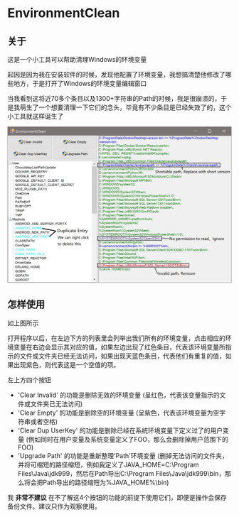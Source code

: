 # EnvironmentClean

## 关于

这是一个小工具可以帮助清理Windows的环境变量

起因是因为我在安装软件的时候，发现他配置了环境变量，我想搞清楚他修改了哪些地方，于是打开了Windows的环境变量编辑窗口

当我看到这将近70多个条目以及1300+字符串的Path的时候，我是很崩溃的，于是我萌生了一个想要清理一下它们的念头，毕竟有不少条目是已经失效了的，这个小工具就这样诞生了

![Preview](preview.jpg)



## 怎样使用

如上图所示

打开程序以后，在左边下方的列表里会列举出我们所有的环境变量，点击相应的环境变量在右边会显示其对应的值，如果左边出现了红色条目，代表该环境变量所指示的文件或文件夹已经无法访问，如果出现天蓝色条目，代表他们有重复的值，如果出现紫色，则代表这是一个空值的项。

左上方四个按钮

- 'Clear Invalid' 的功能是删除无效的环境变量 (呈红色，代表该变量指示的文件或文件夹已无法访问)
- 'Clear Empty' 的功能是删除空的环境变量 (呈紫色，代表该环境变量为空字符串或者空格)
- 'Clear Dup UserKey' 的功能是删除已经在系统环境变量下定义过了的用户变量 (例如同时在用户变量及系统变量定义了FOO，那么会删除掉用户范围下的FOO)
- 'Upgrade Path' 的功能是重新整理'Path'环境变量 (删掉无法访问的文件夹，并将可缩短的路径缩短，例如我定义了JAVA_HOME=C:\Program Files\Java\jdk999，然后在Path导出C:\Program Files\Java\jdk999\bin，那么将会把Path导出的路径缩短为%JAVA_HOME%\bin)

我 **非常不建议** 在不了解这4个按钮的功能的前提下使用它们，即便是操作会保存备份文件。建议只作为观察使用。

